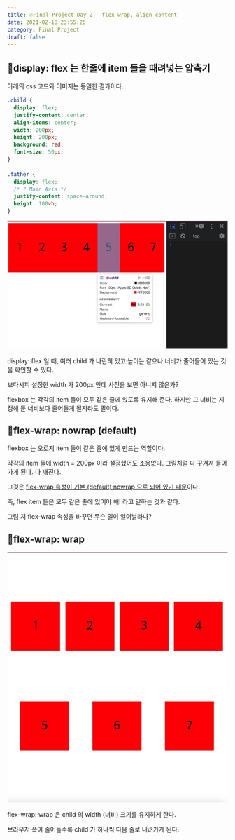 ```yaml
---
title: 🔥Final Project Day 2 - flex-wrap, align-content
date: 2021-02-18 23:55:26
category: Final Project
draft: false
---
```


## 🚀display: flex 는 한줄에 item 들을 때려넣는 압축기

아래의 css 코드와 이미지는 동일한 결과이다.

```css
.child {
  display: flex;
  justify-content: center;
  align-items: center;
  width: 200px;
  height: 200px;
  background: red;
  font-size: 50px;
}

.father {
  display: flex;
  /* ? Main Axis */
  justify-content: space-around;
  height: 100vh;
}
```

![](./images/nowrap.jpeg)

display: flex 일 때, 여러 child 가 나란히 있고 높이는 같으나 너비가 줄어들어 있는 것을 확인할 수 있다.

보다시피 설정한 width 가 200px 인데 사진을 보면 아니지 않은가?

flexbox 는 각각의 item 들이 모두 같은 줄에 있도록 유지해 준다. 하지만 그 너비는 지정해 둔 너비보다 줄어들게 될지라도 말이다.

## 🚀flex-wrap: nowrap (default)

flexbox 는 오로지 item 들이 같은 줄에 있게 만드는 역할이다.

각각의 item 들에 width = 200px 이라 설정했어도 소용없다. 그림처럼 다 꾸겨져 들어가게 된다. 다 깨진다.

그것은 <u>flex-wrap 속성이 기본 (default) nowrap 으로 되어 있기 때문</u>이다.

즉, flex item 들은 모두 같은 줄에 있어야 해! 라고 말하는 것과 같다.

그럼 저 flex-wrap 속성을 바꾸면 무슨 일이 일어날라나?

## 🚀flex-wrap: wrap

![](./images/wrap.jpeg)

flex-wrap: wrap 은 child 의 width (너비) 크기를 유지하게 한다.

브라우저 폭이 줄어들수록 child 가 하나씩 다음 줄로 내려가게 된다.
